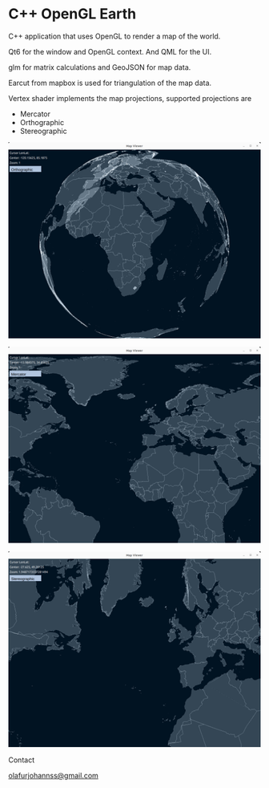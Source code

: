 # C++ OpenGL Earth

C++ application that uses OpenGL to render a map of the world.

Qt6 for the window and OpenGL context. And QML for the UI.

glm for matrix calculations and GeoJSON for map data.

Earcut from mapbox is used for triangulation of the map data.



Vertex shader implements the map projections, supported projections are 

- Mercator
- Orthographic
- Stereographic



![Orthographic](Ortho.png)

![Stereo](Stereo.png)

![Mercator](Mercator.png)




Contact 

olafurjohannss@gmail.com